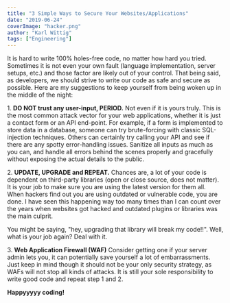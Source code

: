 ```yaml
---
title: "3 Simple Ways to Secure Your Websites/Applications"
date: "2019-06-24"
coverImage: "hacker.png"
author: "Karl Wittig"
tags: ["Engineering"]
---
```


It is hard to write 100% holes-free code, no matter how hard you tried. Sometimes it is not even your own fault (language implementation, server setups, etc.) and those factor are likely out of your control. That being said, as developers, we should strive to write our code as safe and secure as possible. Here are my suggestions to keep yourself from being woken up in the middle of the night:

1\. **DO NOT trust any user-input, PERIOD.** Not even if it is yours truly. This is the most common attack vector for your web applications, whether it is just a contact form or an API end-point. For example, if a form is implemented to store data in a database, someone can try brute-forcing with classic SQL-injection techniques. Others can certainly try calling your API and see if there are any spotty error-handling issues. Sanitize all inputs as much as you can, and handle all errors behind the scenes properly and gracefully without exposing the actual details to the public.

2\. **UPDATE, UPGRADE and REPEAT.** Chances are, a lot of your code is dependent on third-party libraries (open or close source, does not matter). It is your job to make sure you are using the latest version for them all. When hackers find out you are using outdated or vulnerable code, you are done. I have seen this happening way too many times than I can count over the years when websites got hacked and outdated plugins or libraries was the main culprit.

You might be saying, "hey, upgrading that library will break my code!!". Well, what is your job again? Deal with it.

3\. **Web Application Firewall (WAF)** Consider getting one if your server admin lets you, it can potentially save yourself a lot of embarrassments. Just keep in mind though it should not be your only security strategy, as WAFs will not stop all kinds of attacks. It is still your sole responsibility to write good code and repeat step 1 and 2.

**Happyyyyy coding!**
